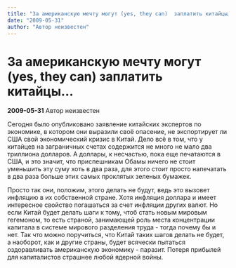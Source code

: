 ```yaml
---
title: "За американскую мечту могут (yes, they can)  заплатить китайцы…"
date: "2009-05-31"
author: "Автор неизвестен"
---
```


# За американскую мечту могут (yes, they can)  заплатить китайцы…

**2009-05-31** Автор неизвестен

Сегодня было опубликовано заявление китайских экспертов по экономике, в котором они выразили своё опасение, не экспортирует ли США свой экономический кризис в Китай. Дело всё в том, что у китайцев на заграничных счетах содержится не много не мало два триллиона долларов. А доллары, к несчастью, пока еще печатаются в США, и это значит, что приспешникам Обамы ничего не стоит уменьшить эту суму хоть в два раза, для этого стоит просто напечатать в два раза больше этих самых проклятых зеленых бумажек.

Просто так они, положим, этого делать не будут, ведь это вызовет инфляцию в их собственной стране. Хотя инфляция доллара и имеет интересное свойство погашаться за счет инфляции других валют. Но если Китай будет делать шаги к тому, чтоб стать новым мировым гегемоном, то есть страной, занимающей роль места концентрации капитала в системе мирового разделения труда - тогда почему бы и нет. Так что можно поручиться, что Китай таких шагов делать не будет, а наоборот, как и другие страны, будет всячески пытаться оздоравливать американскую экономику - паразит. Потеря прибылей для капиталистов страшнее любой ядерной войны.